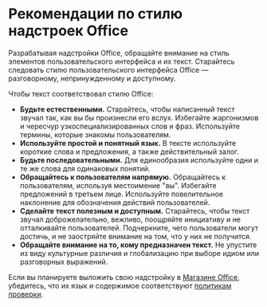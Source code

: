 # Рекомендации по стилю надстроек Office

Разрабатывая надстройки Office, обращайте внимание на стиль элементов пользовательского интерфейса и их текст. Старайтесь следовать стилю пользовательского интерфейса Office — разговорному, непринужденному и доступному. 

Чтобы текст соответствовал стилю Office:

- **Будьте естественными.** Старайтесь, чтобы написанный текст звучал так, как вы бы произнесли его вслух. Избегайте жаргонизмов и чересчур узкоспециализированных слов и фраз. Используйте термины, которые знакомы пользователям.
- **Используйте простой и понятный язык.** В тексте используйте короткие слова и предложения, а также действительный залог. 
- **Будьте последовательными.** Для единообразия используйте одни и те же слова для одинаковых понятий.
- **Обращайтесь к пользователям напрямую.** Обращайтесь к пользователям, используя местоимение "вы". Избегайте предложений в третьем лице. Используйте повелительное наклонение для обозначения действий пользователей.
- **Сделайте текст полезным и доступным.** Старайтесь, чтобы текст звучал доброжелательно, вежливо, поощряйте инициативу и не отталкивайте пользователей. Подчеркните, чего пользователи могут достичь, и не заостряйте внимание на том, что у них не получится.
- **Обращайте внимание на то, кому предназначен текст.** Не упустите из виду культурные различия и глобализацию при выборе идиом или разговорных выражений.

Если вы планируете выложить свою надстройку в [Магазине Office](https://msdn.microsoft.com/EN-US/library/dn708487.aspx), убедитесь, что их язык и содержимое соответствуют [политикам проверки](https://msdn.microsoft.com/EN-US/library/office/jj220035.aspx).

